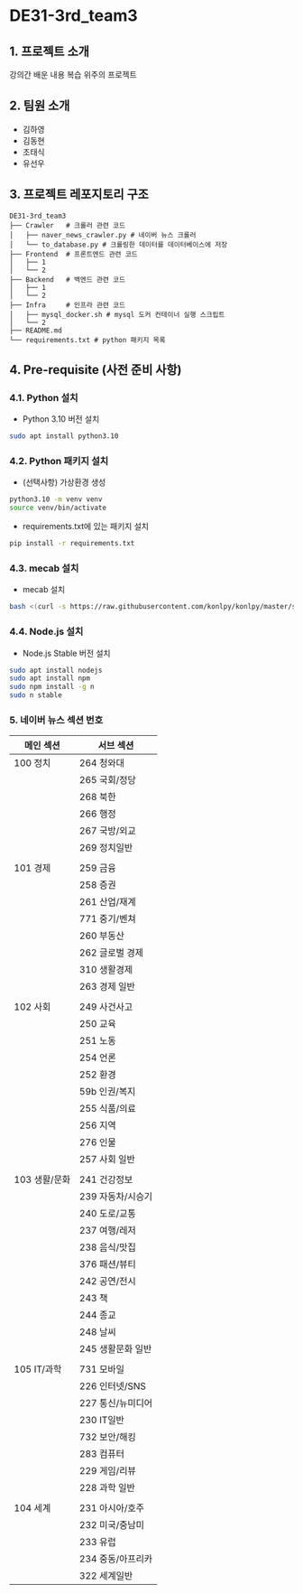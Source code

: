 # DE31-3rd_team3

## 1. 프로젝트 소개
강의간 배운 내용 복습 위주의 프로젝트

## 2. 팀원 소개
- 김하영 
- 김동현
- 조태식
- 유선우

## 3. 프로젝트 레포지토리 구조
``` 
DE31-3rd_team3
├── Crawler   # 크롤러 관련 코드
│   ├── naver_news_crawler.py # 네이버 뉴스 크롤러
│   └── to_database.py # 크롤링한 데이터를 데이터베이스에 저장
├── Frontend  # 프론트엔드 관련 코드
│   ├── 1
│   └── 2
├── Backend   # 백엔드 관련 코드
│   ├── 1
│   └── 2
├── Infra     # 인프라 관련 코드
│   ├── mysql_docker.sh # mysql 도커 컨테이너 실행 스크립트
│   └── 2
├── README.md
└── requirements.txt # python 패키지 목록
```

## 4. Pre-requisite (사전 준비 사항)

### 4.1. Python 설치
- Python 3.10 버전 설치
```bash
sudo apt install python3.10
``` 

### 4.2. Python 패키지 설치
- (선택사항) 가상환경 생성
```bash
python3.10 -m venv venv
source venv/bin/activate
```

- requirements.txt에 있는 패키지 설치
```bash
pip install -r requirements.txt
```

### 4.3. mecab 설치
- mecab 설치
```bash
bash <(curl -s https://raw.githubusercontent.com/konlpy/konlpy/master/scripts/mecab.sh)
```

### 4.4. Node.js 설치
- Node.js Stable 버전 설치
```bash
sudo apt install nodejs
sudo apt install npm
sudo npm install -g n
sudo n stable
```

### 5. 네이버 뉴스 섹션 번호

| 메인 섹션 | 서브 섹션 |
|------|------|
| 100 정치 | 264 청와대 |
|  | 265 국회/정당 |
|  | 268 북한 |
|  | 266 행정 |
|  | 267 국방/외교 |
|  | 269 정치일반 |
||
| 101 경제 | 259 금융 |
|  | 258 증권 |
|  | 261 산업/재계 |
|  | 771 중기/벤쳐 |
|  | 260 부동산 |
|  | 262 글로벌 경제 |
|  | 310 생활경제 |
|  | 263 경제 일반 |
||
| 102 사회 | 249 사건사고 |
|  | 250 교육 |
|  | 251 노동 |
|  | 254 언론 |
|  | 252 환경 |
|  | 59b 인권/복지 |
|  | 255 식품/의료 |
|  | 256 지역 |
|  | 276 인물 |
|  | 257 사회 일반 |
||
| 103 생활/문화 | 241 건강정보 |
|  | 239 자동차/시승기 |
|  | 240 도로/교통 |
|  | 237 여행/레저 |
|  | 238 음식/맛집 |
|  | 376 패션/뷰티 |
|  | 242 공연/전시 |
|  | 243 책 |
|  | 244 종교 |
|  | 248 날씨 |
|  | 245 생활문화 일반 |
||
| 105 IT/과학 | 731 모바일 |
|  | 226 인터넷/SNS |
|  | 227 통신/뉴미디어 |
|  | 230 IT일반 |
|  | 732 보안/해킹 |
|  | 283 컴퓨터 |
|  | 229 게임/리뷰 |
|  | 228 과학 일반 |
||
| 104 세계 | 231 아시아/호주 |
|  | 232 미국/중남미 |
|  | 233 유럽 |
|  | 234 중동/아프리카 |
|  | 322 세계일반 |
